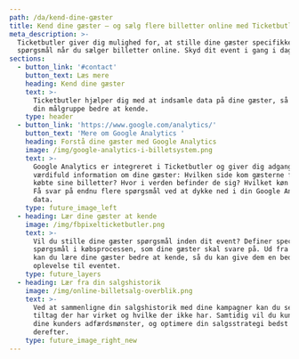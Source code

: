 ```yaml
---
path: /da/kend-dine-gæster
title: Kend dine gæster – og sælg flere billetter online med Ticketbutler
meta_description: >-
  Ticketbutler giver dig mulighed for, at stille dine gæster specifikke
  spørgsmål når du sælger billetter online. Skyd dit event i gang i dag. 
sections:
  - button_link: '#contact'
    button_text: Læs mere
    heading: Kend dine gæster
    text: >-
      Ticketbutler hjælper dig med at indsamle data på dine gæster, så du lærer
      din målgruppe bedre at kende.
    type: header
  - button_link: 'https://www.google.com/analytics/'
    button_text: 'Mere om Google Analytics '
    heading: Forstå dine gæster med Google Analytics
    image: /img/google-analytics-i-billetsystem.png
    text: >-
      Google Analytics er integreret i Ticketbutler og giver dig adgang til
      værdifuld information om dine gæster: Hvilken side kom gæsterne fra før de
      købte sine billetter? Hvor i verden befinder de sig? Hvilket køn har de?
      Få svar på endnu flere spørgsmål ved at dykke ned i din Google Analytics
      data. 
    type: future_image_left
  - heading: Lær dine gæster at kende
    image: /img/fbpixelticketbutler.png
    text: >-
      Vil du stille dine gæster spørgsmål inden dit event? Definer specifikke
      spørgsmål i købsprocessen, som dine gæster skal svare på. Ud fra svarene
      kan du lære dine gæster bedre at kende, så du kan give dem en bedre
      oplevelse til eventet.
    type: future_layers
  - heading: Lær fra din salgshistorik
    image: /img/online-billetsalg-overblik.png
    text: >-
      Ved at sammenligne din salgshistorik med dine kampagner kan du se, hvilke
      tiltag der har virket og hvilke der ikke har. Samtidig vil du kunne spore
      dine kunders adfærdsmønster, og optimere din salgsstrategi bedst
      derefter. 
    type: future_image_right_new
---
```


